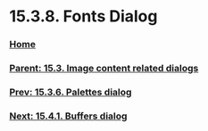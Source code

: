 # 15.3.8. Fonts Dialog

### [Home](./00-home.md)
### [Parent: 15.3. Image content related dialogs](./15-03-00-image-content-related-dialogs.md)
### [Prev: 15.3.6. Palettes dialog](./15-03-06-palettes-dialog.md)
### [Next: 15.4.1. Buffers dialog](./15-04-01-buffers-dialog.md)
